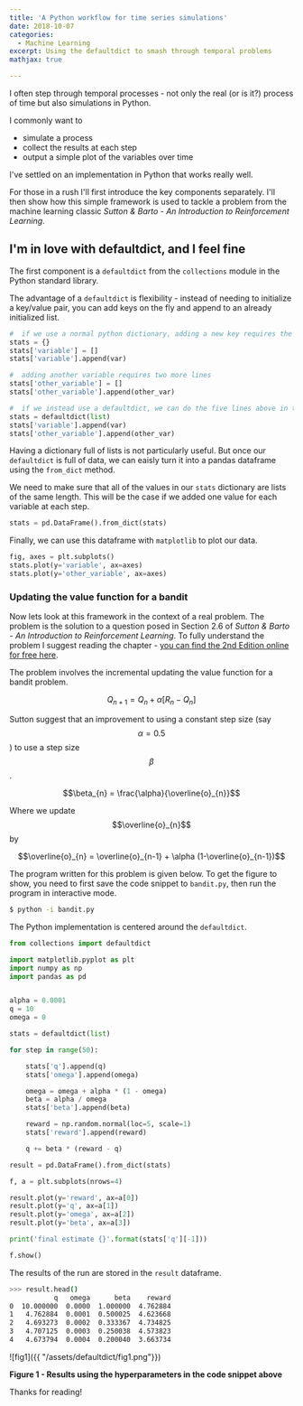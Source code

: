 ```yaml
---
title: 'A Python workflow for time series simulations'
date: 2018-10-07
categories:
  - Machine Learning
excerpt: Using the defaultdict to smash through temporal problems
mathjax: true

---
```


<script src="https://cdn.mathjax.org/mathjax/latest/MathJax.js?config=TeX-AMS-MML_HTMLorMML" type="text/javascript"></script>

I often step through temporal processes - not only the real (or is it?) process of time but also simulations in Python.  

I commonly want to
- simulate a process
- collect the results at each step
- output a simple plot of the variables over time

I've settled on an implementation in Python that works really well.

For those in a rush I'll first introduce the key components separately.  I'll then show how this simple framework is used to tackle a problem from the machine learning classic *Sutton & Barto - An Introduction to Reinforcement Learning*.

## I'm in love with defaultdict, and I feel fine

The first component is a `defaultdict` from the `collections` module in the Python standard library.  

The advantage of a `defaultdict` is flexibility - instead of needing to initialize a key/value pair, you can add keys on the fly and append to an already initialized list.

```python
#  if we use a normal python dictionary, adding a new key requires the following
stats = {}
stats['variable'] = []
stats['variable'].append(var)

#  adding another variable requires two more lines
stats['other_variable'] = []
stats['other_variable'].append(other_var)

#  if we instead use a defaultdict, we can do the five lines above in three lines
stats = defaultdict(list)
stats['variable'].append(var)
stats['other_variable'].append(other_var)
```

Having a dictionary full of lists is not particularly useful.  But once our `defaultdict` is full of data, we can eaisly turn it into a pandas dataframe using the `from_dict` method.  

We need to make sure that all of the values in our `stats` dictionary are lists of the same length.  This will be the case if we added one value for each variable at each step.

```python
stats = pd.DataFrame().from_dict(stats)
```

Finally, we can use this dataframe with `matplotlib` to plot our data.

```python
fig, axes = plt.subplots()
stats.plot(y='variable', ax=axes)
stats.plot(y='other_variable', ax=axes)
```

### Updating the value function for a bandit

Now lets look at this framework in the context of a real problem.  The problem is the solution to a question posed in Section 2.6 of *Sutton & Barto - An Introduction to Reinforcement Learning*.  To fully understand the problem I suggest reading the chapter - [you can find the 2nd Edition online for free here](http://incompleteideas.net/book/the-book-2nd.html).

The problem involves the incremental updating the value function for a bandit problem.

$$ Q_{n+1} = Q_{n} + \alpha [R_{n} - Q_{n} ] $$

Sutton suggest that an improvement to using a constant step size (say $$\alpha=0.5$$) to use a step size $$\beta$$.

$$\beta_{n} = \frac{\alpha}{\overline{o}_{n}}$$

Where we update $$\overline{o}_{n}$$ by

$$\overline{o}_{n} = \overline{o}_{n-1} + \alpha (1-\overline{o}_{n-1})$$

The program written for this problem is given below.  To get the figure to show, you need to first save the code snippet to `bandit.py`, then run the program in interactive mode.

```bash
$ python -i bandit.py
```

The Python implementation is centered around the `defaultdict`.

```python
from collections import defaultdict

import matplotlib.pyplot as plt
import numpy as np
import pandas as pd


alpha = 0.0001
q = 10
omega = 0

stats = defaultdict(list)

for step in range(50):

    stats['q'].append(q)
    stats['omega'].append(omega)

    omega = omega + alpha * (1 - omega)
    beta = alpha / omega
    stats['beta'].append(beta)

    reward = np.random.normal(loc=5, scale=1)
    stats['reward'].append(reward)

    q += beta * (reward - q)

result = pd.DataFrame().from_dict(stats)

f, a = plt.subplots(nrows=4)

result.plot(y='reward', ax=a[0])
result.plot(y='q', ax=a[1])
result.plot(y='omega', ax=a[2])
result.plot(y='beta', ax=a[3])

print('final estimate {}'.format(stats['q'][-1]))

f.show()
```

The results of the run are stored in the `result` dataframe.

```bash
>>> result.head()
           q   omega      beta    reward
0  10.000000  0.0000  1.000000  4.762884
1   4.762884  0.0001  0.500025  4.623668
2   4.693273  0.0002  0.333367  4.734825
3   4.707125  0.0003  0.250038  4.573823
4   4.673794  0.0004  0.200040  3.663734
```

![fig1]({{ "/assets/defaultdict/fig1.png"}})

**Figure 1 - Results using the hyperparameters in the code snippet above**

Thanks for reading!
